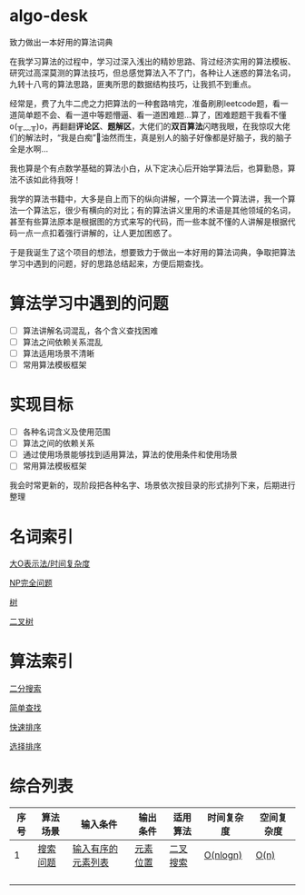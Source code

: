 # algo-desk
致力做出一本好用的算法词典

在我学习算法的过程中，学习过深入浅出的精妙思路、背过经济实用的算法模板、研究过高深莫测的算法技巧，但总感觉算法入不了门，各种让人迷惑的算法名词，九转十八弯的算法思路，匪夷所思的数据结构技巧，让我抓不到重点。

经常是，费了九牛二虎之力把算法的一种套路啃完，准备刷刷leetcode题，看一道简单题不会、看一道中等题懵逼、看一道困难题...算了，困难题题干我看不懂o(╥﹏╥)o，再翻翻**评论区**、**题解区**，大佬们的**双百算法**闪瞎我眼，在我惊叹大佬们的解法时，“我是白痴”🤪油然而生，真是别人的脑子好像都是好脑子，我的脑子全是水啊...

我也算是个有点数学基础的算法小白，从下定决心后开始学算法后，也算勤恳，算法不该如此待我呀！

我学的算法书籍中，大多是自上而下的纵向讲解，一个算法一个算法讲，我一个算法一个算法忘，很少有横向的对比；有的算法讲义里用的术语是其他领域的名词，甚至有些算法原本是根据图的方式来写的代码，而一些本就不懂的人讲解是根据代码一点一点扣着强行讲解的，让人更加困惑了。

于是我诞生了这个项目的想法，想要致力于做出一本好用的算法词典，争取把算法学习中遇到的问题，好的思路总结起来，方便后期查找。

# 算法学习中遇到的问题
- [ ] 算法讲解名词混乱，各个含义查找困难
- [ ] 算法之间依赖关系混乱
- [ ] 算法适用场景不清晰
- [ ] 常用算法模板框架
 
# 实现目标
- [ ] 各种名词含义及使用范围
- [ ] 算法之间的依赖关系
- [ ] 通过使用场景能够找到适用算法，算法的使用条件和使用场景
- [ ] 常用算法模板框架

我会时常更新的，现阶段把各种名字、场景依次按目录的形式排列下来，后期进行整理

# 名词索引
[大O表示法/时间复杂度](/名词/大O表示法.md)

[NP完全问题](/名词/NP完全问题.md)

[树](/名词/树.md)

[二叉树](/名词/二叉树.md)



# 算法索引

[二分搜索](/算法/二分搜索.md)

[简单查找](/算法/简单查找.md)

[快速排序](/算法/快速排序.md)

[选择排序](/算法/选择排序.md)

# 综合列表
|序号	|算法场景							|输入条件														|输出条件											|适用算法						|时间复杂度												|空间复杂度											|
|--		|--									|--																|--													|--								|--														|--													|
|1		|[搜索问题](/使用场景/搜索问题.md)	|[输入有序的元素列表](/使用场景/搜索问题.md#输入有序的元素列表)	|[元素位置](/使用场景/搜索问题.md#输出元素位置)	|[二叉搜索](/算法/二分搜索.md)	|[O(nlogn)](/名词/大O表示法.md#一些常见的大O运行时间)	|[O(n)](/名词/大O表示法.md#一些常见的大O运行时间)	|
|		|									|																|													|								|														|													|
|		|									|																|													|								|														|													|
|		|									|																|													|								|														|													|
|		|									|																|													|								|														|													|

